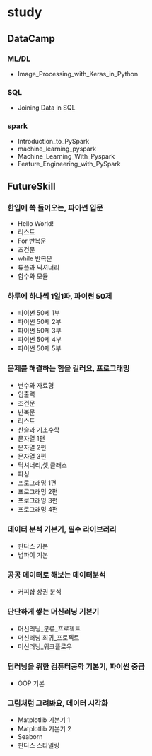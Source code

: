 # study
## DataCamp
### ML/DL
  * Image_Processing_with_Keras_in_Python
### SQL
  * Joining Data in SQL
### spark
  * Introduction_to_PySpark
  * machine_learning_pyspark
  * Machine_Learning_With_Pyspark
  * Feature_Engineering_with_PySpark

## FutureSkill
### 한입에 쏙 들어오는, 파이썬 입문
  * Hello World!
  * 리스트
  * For 반복문
  * 조건문
  * while 반복문
  * 튜플과 딕셔너리
  * 함수와 모듈 
  
### 하루에 하나씩 1일1파, 파이썬 50제
  * 파이썬 50제 1부
  * 파이썬 50제 2부
  * 파이썬 50제 3부
  * 파이썬 50제 4부
  * 파이썬 50제 5부

### 문제를 해결하는 힘을 길러요, 프로그래밍
  * 변수와 자료형
  * 입출력
  * 조건문
  * 반복문
  * 리스트
  * 산술과 기초수학
  * 문자열 1편
  * 문자열 2편
  * 문자열 3편
  * 딕셔너리,셋,클래스
  * 파싱
  * 프로그래밍 1편
  * 프로그래밍 2편
  * 프로그래밍 3편
  * 프로그래밍 4편 

### 데이터 분석 기본기, 필수 라이브러리
  * 판다스 기본 
  * 넘파이 기본
### 공공 데이터로 해보는 데이터분석
  * 커피샵 상권 분석

### 단단하게 쌓는 머신러닝 기본기
  * 머신러닝_분류_프로젝트
  * 머신러닝 회귀_프로젝트
  * 머신러닝_워크플로우
### 딥러닝을 위한 컴퓨터공학 기본기, 파이썬 중급
  * OOP 기본
  
### 그림처럼 그려봐요, 데이터 시각화
  * Matplotlib 기본기 1
  * Matplotlib 기본기 2
  * Seaborn 
  * 판다스 스타일링
